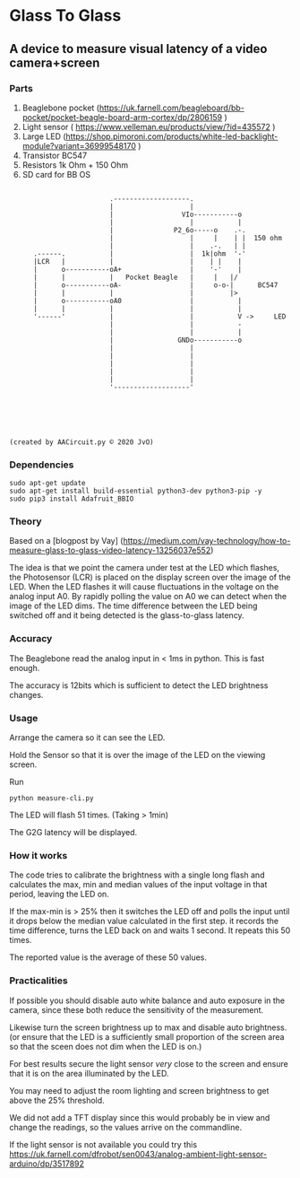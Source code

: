 # Glass To Glass
## A device to measure visual latency of a video camera+screen

### Parts
1) Beaglebone pocket (https://uk.farnell.com/beagleboard/bb-pocket/pocket-beagle-board-arm-cortex/dp/2806159 )
2) Light sensor ( https://www.velleman.eu/products/view/?id=435572 )
3) Large LED (https://shop.pimoroni.com/products/white-led-backlight-module?variant=36999548170 )
4) Transistor BC547
5) Resistors 1k Ohm + 150 Ohm
6) SD card for BB OS

```
                                                                        
                         .-------------------.                          
                         |                   |                          
                         |                 VIo-----------o              
                         |                   |           |              
                         |               P2_6o-----o    .-.             
                         |                   |     |    | |  150 ohm    
                         |                   |    .-.   | |             
      .------.           |                   |  1k|ohm  '-'             
      |LCR   |           |                   |    | |    |              
      |      o-----------oA+                 |    '-'    |              
      |      |           |   Pocket Beagle   |     |   |/               
      |      o-----------oA-                 |     o-o-|      BC547     
      |      |           |                   |         |>               
      |      o-----------oA0                 |           |              
      |      |           |                   |           |              
      '------'           |                   |           V ->     LED   
                         |                   |           -              
                         |                   |           |              
                         |                GNDo-----------o              
                         |                   |                          
                         |                   |                          
                         |                   |                          
                         |                   |                          
                         |                   |                          
                         '-------------------'                          
                                                                        
                                                                        
                                                                        
                                                                        
                                                                        
                                                                        
(created by AACircuit.py © 2020 JvO)

```
### Dependencies
```
sudo apt-get update
sudo apt-get install build-essential python3-dev python3-pip -y
sudo pip3 install Adafruit_BBIO
```

### Theory
Based on a [blogpost by Vay] (https://medium.com/vay-technology/how-to-measure-glass-to-glass-video-latency-13256037e552)

The idea is that we point the camera under test at the LED which flashes, the Photosensor (LCR) is placed on the display screen over the image of the LED.
When the LED flashes it will cause fluctuations in the voltage on the analog input A0. By rapidly polling the value on A0 we can detect when the image of the LED dims.
The time difference between the LED being switched off and it being detected is the glass-to-glass latency.

### Accuracy 
The Beaglebone read the analog input in < 1ms in python. This is fast enough.

The accuracy is 12bits which is sufficient to detect the LED brightness changes.

### Usage

Arrange the camera so it can see the LED.

Hold the Sensor so that it is over the image of the LED on the viewing screen.

Run 
```
python measure-cli.py
```
The LED will flash 51 times. (Taking > 1min)

The G2G latency will be displayed.

### How it works 

The code tries to calibrate the brightness with a single long flash and calculates the max, min and median
values of the input voltage in that period, leaving the LED on.

If the max-min is > 25% then it switches the LED off and polls the input until it drops below the median value calculated in the first step.
it records the time difference, turns the LED back on and waits 1 second. It repeats this 50 times.

The reported value is the average of these 50 values.

### Practicalities
If possible you should disable auto white balance and auto exposure in the camera, since these both reduce the sensitivity of the measurement.

Likewise turn the screen brightness up to max and disable auto brightness.
(or ensure that the LED is a sufficiently small proportion of the screen area so that the sceen does not dim when the LED is on.)

For best results secure the light sensor _very_ close to the screen and ensure that it is on the area illuminated by the LED.

You may need to adjust the room lighting and screen brightness to get above the 25% threshold.

We did not add a TFT display since this would probably be in view and change the readings, so the values arrive on the commandline.

If the light sensor is not available you could try this https://uk.farnell.com/dfrobot/sen0043/analog-ambient-light-sensor-arduino/dp/3517892

